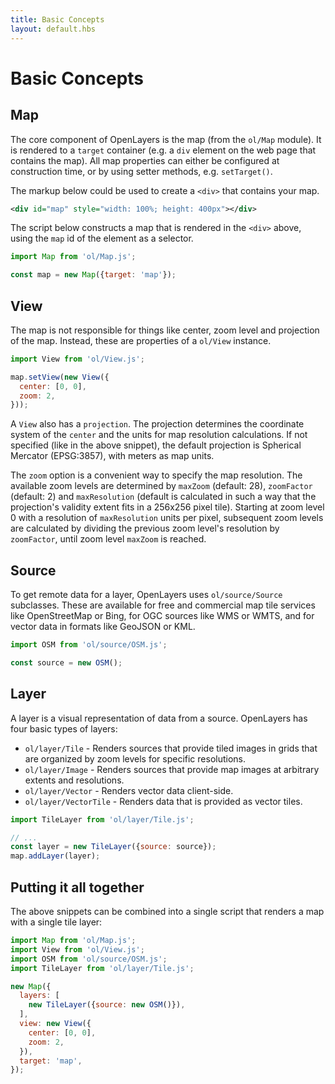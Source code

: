 ```yaml
---
title: Basic Concepts
layout: default.hbs
---
```


# Basic Concepts

## Map

The core component of OpenLayers is the map (from the `ol/Map` module). It is rendered to a `target` container (e.g. a `div` element on the web page that contains the map). All map properties can either be configured at construction time, or by using setter methods, e.g. `setTarget()`.

The markup below could be used to create a `<div>` that contains your map.

```xml
<div id="map" style="width: 100%; height: 400px"></div>
```

The script below constructs a map that is rendered in the `<div>` above, using the `map` id of the element as a selector.

```js
import Map from 'ol/Map.js';

const map = new Map({target: 'map'});
```

## View

The map is not responsible for things like center, zoom level and projection of the map. Instead, these are properties of a `ol/View` instance.

```js
import View from 'ol/View.js';

map.setView(new View({
  center: [0, 0],
  zoom: 2,
}));
```

A `View` also has a `projection`. The projection determines the coordinate system of the `center` and the units for map resolution calculations. If not specified (like in the above snippet), the default projection is Spherical Mercator (EPSG:3857), with meters as map units.

The `zoom` option is a convenient way to specify the map resolution. The available zoom levels are determined by `maxZoom` (default: 28), `zoomFactor` (default: 2) and `maxResolution` (default is calculated in such a way that the projection's validity extent fits in a 256x256 pixel tile). Starting at zoom level 0 with a resolution of `maxResolution` units per pixel, subsequent zoom levels are calculated by dividing the previous zoom level's resolution by `zoomFactor`, until zoom level `maxZoom` is reached.


## Source

To get remote data for a layer, OpenLayers uses `ol/source/Source` subclasses. These are available for free and commercial map tile services like OpenStreetMap or Bing, for OGC sources like WMS or WMTS, and for vector data in formats like GeoJSON or KML.

```js
import OSM from 'ol/source/OSM.js';

const source = new OSM();
```

## Layer

A layer is a visual representation of data from a source. OpenLayers has four basic types of layers:

 * `ol/layer/Tile` - Renders sources that provide tiled images in grids that are organized by zoom levels for specific resolutions.
 * `ol/layer/Image` - Renders sources that provide map images at arbitrary extents and resolutions.
 * `ol/layer/Vector` - Renders vector data client-side.
 * `ol/layer/VectorTile` - Renders data that is provided as vector tiles.

```js
import TileLayer from 'ol/layer/Tile.js';

// ...
const layer = new TileLayer({source: source});
map.addLayer(layer);
```

## Putting it all together

The above snippets can be combined into a single script that renders a map with a single tile layer:

```js
import Map from 'ol/Map.js';
import View from 'ol/View.js';
import OSM from 'ol/source/OSM.js';
import TileLayer from 'ol/layer/Tile.js';

new Map({
  layers: [
    new TileLayer({source: new OSM()}),
  ],
  view: new View({
    center: [0, 0],
    zoom: 2,
  }),
  target: 'map',
});
```

